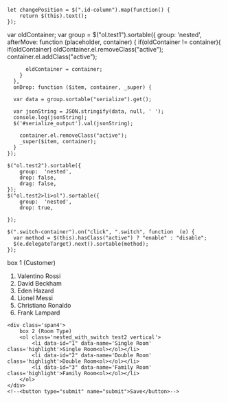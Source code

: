 
    let changePosition = $(".id-column").map(function() {
        return $(this).text();
    });
    
  var oldContainer;
	var group = $("ol.test1").sortable({
	  group: 'nested',
	  afterMove: function (placeholder, container) {
	    if(oldContainer != container){
	      if(oldContainer)
	        oldContainer.el.removeClass("active");
	      container.el.addClass("active");

	      oldContainer = container;
	    }
	  },
	  onDrop: function ($item, container, _super) {

      var data = group.sortable("serialize").get();

      var jsonString = JSON.stringify(data, null, ' ');
      console.log(jsonString);
      $('#serialize_output').val(jsonString);

	    container.el.removeClass("active");
	    _super($item, container);
	  }
	});

	$("ol.test2").sortable({
    	group:  'nested',
    	drop: false,
    	drag: false,
  	});
  	$("ol.test2>li>ol").sortable({
      	group:  'nested',
      	drop: true,
     
  	});

	$(".switch-container").on("click", ".switch", function  (e) {
	  var method = $(this).hasClass("active") ? "enable" : "disable";
	  $(e.delegateTarget).next().sortable(method);
	});
  
  <form action="example3_action.php" name="example3" method="POST">
    <input type="hidden" id='serialize_output' name="serialize_output">
    <div class='span4'>
    	box 1 (Customer)
    	<ol class='nested_with_switch test1 vertical'>
    	  	<li data-id="1" data-name='Valentino Rossi'>Valentino Rossi</li>
    	  	<li data-id="2" data-name='David Beckham'>David Beckham</li>
    	  	<li data-id="3" data-name='Eden Hazard'>Eden Hazard</li>
    	    <li data-id="4" data-name='Lionel Messi'>Lionel Messi</li>
    	    <li data-id="5" data-name='Christiano Ronaldo'>Christiano Ronaldo</li>
    	    <li data-id="6" data-name='Frank Lampard'>Frank Lampard</li>
    	</ol>
    </div>

    <div class='span4'>
    	box 2 (Room Type)
    	<ol class='nested_with_switch test2 vertical'>
    	  	<li data-id="1" data-name='Single Room' class='highlight'>Single Room<ol></ol></li>
    	  	<li data-id="2" data-name='Double Room' class='highlight'>Double Room<ol></ol></li>
    	  	<li data-id="3" data-name='Family Room' class='highlight'>Family Room<ol></ol></li>
    	</ol>
    </div>
    <!--<button type="submit" name="submit">Save</button>-->
</form>
